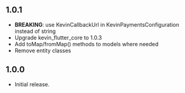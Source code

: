 ## 1.0.1

* **BREAKING**: use KevinCallbackUrl in KevinPaymentsConfiguration instead of string
* Upgrade kevin_flutter_core to 1.0.3
* Add toMap/fromMap() methods to models where needed
* Remove entity classes

## 1.0.0

* Initial release.